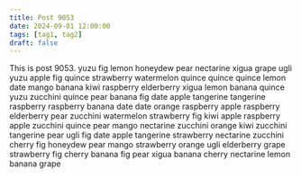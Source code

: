 ```yaml
---
title: Post 9053
date: 2024-09-01 12:00:00
tags: [tag1, tag2]
draft: false
---
```

This is post 9053.
yuzu
fig
lemon
honeydew
pear
nectarine
xigua
grape
ugli
yuzu
apple
fig
quince
strawberry
watermelon
quince
quince
quince
lemon
date
mango
banana
kiwi
raspberry
elderberry
xigua
lemon
banana
quince
yuzu
zucchini
quince
pear
banana
fig
date
apple
tangerine
tangerine
raspberry
raspberry
banana
date
date
orange
raspberry
apple
raspberry
elderberry
pear
zucchini
watermelon
strawberry
fig
kiwi
apple
raspberry
apple
zucchini
quince
pear
mango
nectarine
zucchini
orange
kiwi
zucchini
tangerine
pear
ugli
fig
date
apple
tangerine
strawberry
nectarine
zucchini
cherry
fig
honeydew
pear
mango
strawberry
orange
ugli
elderberry
grape
strawberry
fig
cherry
banana
fig
pear
xigua
banana
cherry
nectarine
lemon
banana
grape

